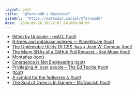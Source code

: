 ```yaml
---
layout: post
title:  "@fernand0's Mastodon"
siteUrl:  "https://mastodon.social/@fernand0"
date:  2024-09-26 10:22:07.641000+00:00
---
```

*  [Bitten by Unicode – pyATL ](https://pyatl.dev/2024/09/01/bitten-by-unicode) ([toot](https://mastodon.social/@fernand0/113203355821211336))
*  [B-trees and database indexes — PlanetScale ](https://planetscale.com/blog/btrees-and-database-indexe) ([toot](https://mastodon.social/@fernand0/113203133926689600))
*  [The Undeniable Utility Of CSS :has • Josh W. Comeau ](https://www.joshwcomeau.com/css/has) ([toot](https://mastodon.social/@fernand0/113202981540079981))
*  [The Many SHAs of a GitHub Pull Request - Ken Muse ](https://www.kenmuse.com/blog/the-many-shas-of-a-github-pull-request) ([toot](https://mastodon.social/@fernand0/113202571745972732))
*  [Montañas ](https://www.flickr.com/photos/fernand0/53994126980) ([toot](https://mastodon.social/@fernand0/113202040398296978))
*  [Emergence Is Not Engineering ](https://www.workfutures.io/p/emergence-is-not-engineerin) ([toot](https://mastodon.social/@fernand0/113201905941447911))
*  [Privileging AI over people – The Ed Techie ](https://blog.edtechie.net/open-access/privileging-ai-over-people) ([toot](https://mastodon.social/@fernand0/113201264759924640))
*  [ ](https://masto.es/@macosas) ([toot](https://mastodon.social/@fernand0/113199416725349388))
*  [A symbol for the fediverse ⁂ ](https://symbol.fediverse.info) ([toot](https://mastodon.social/@fernand0/113199297648499428))
*  [The Soul of Open is In Danger – McToonish ](https://www.mctoonish.com/blog/?p=190) ([toot](https://mastodon.social/@fernand0/113199110497898355))
